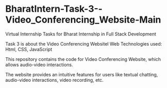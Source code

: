 # BharatIntern-Task-3--Video_Conferencing_Website-Main
Virtual Internship Tasks for Bharat Internship in Full Stack Development  

Task 3 is about the Video Conferencing Websitel  Web Technologies used: Html, CSS, JavaScript  

This repository contains the code for Video Conferencing Website, which allows audio-video interactions.

The website provides an intuitive features for users like textual chatting, audio-video interactions, video recording, etc.
